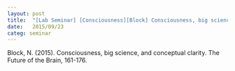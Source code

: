 ```yaml
---
layout: post
title:  "[Lab Seminar] [Consciousness][Block] Consciousness, big science, and conceptual clarity"
date:   2015/09/23
categ: seminar
---
```






Block, N. (2015). Consciousness, big science, and conceptual clarity. The Future of the Brain, 161-176.





 

